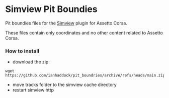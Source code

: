# Simview Pit Boundies
Pit boundies files for the [Simview][1] plugin for Assetto Corsa.

These files contain only coordinates and no other content related to Assetto Corsa.

### How to install

* download the zip: 
```
wget https://github.com/ianhaddock/pit_boundries/archive/refs/heads/main.zip 
```
* move tracks folder to the simview cache directory
* restart simview http

[1]:https://www.racedepartment.com/downloads/simview.35249/
